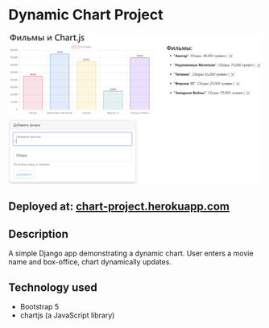 # Dynamic Chart Project
<div align="center">
<img src="https://github.com/igorsimb/chart_project/blob/master/assets/screenshot.png?raw=true" width="550" height="300" alt="Chart Project">
          
</div>

## Deployed at: [chart-project.herokuapp.com](https://chart-project.herokuapp.com/)

## Description
A simple Django app demonstrating a dynamic chart. User enters a movie name and box-office, chart dynamically updates.

## Technology used
- Bootstrap 5
- chartjs (a JavaScript library)